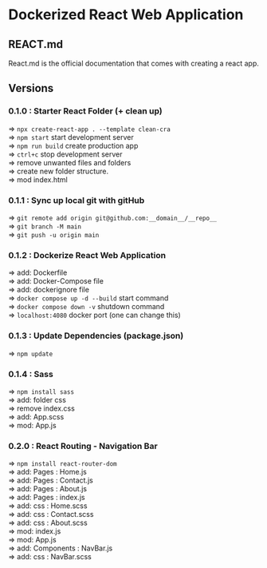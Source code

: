 # Dockerized React Web Application

## REACT.md

React.md is the official documentation that comes with creating a react app.

## Versions

### 0.1.0 : Starter React Folder (+ clean up)

=> `npx create-react-app . --template clean-cra`  
=> `npm start` start development server  
=> `npm run build` create production app  
=> `ctrl+c` stop development server  
=> remove unwanted files and folders  
=> create new folder structure.  
=> mod index.html

### 0.1.1 : Sync up local git with gitHub

=> `git remote add origin git@github.com:__domain__/__repo__`  
=> `git branch -M main`  
=> `git push -u origin main`

### 0.1.2 : Dockerize React Web Application

=> add: Dockerfile  
=> add: Docker-Compose file  
=> add: dockerignore file  
=> `docker compose up -d --build` start command  
=> `docker compose down -v` shutdown command  
=> `localhost:4080` docker port (one can change this)

### 0.1.3 : Update Dependencies (package.json)

=> `npm update`

### 0.1.4 : Sass

=> `npm install sass`  
=> add: folder css  
=> remove index.css  
=> add: App.scss  
=> mod: App.js

### 0.2.0 : React Routing - Navigation Bar

=> `npm install react-router-dom`  
=> add: Pages : Home.js  
=> add: Pages : Contact.js  
=> add: Pages : About.js  
=> add: Pages : index.js  
=> add: css : Home.scss  
=> add: css : Contact.scss  
=> add: css : About.scss  
=> mod: index.js  
=> mod: App.js  
=> add: Components : NavBar.js  
=> add: css : NavBar.scss
